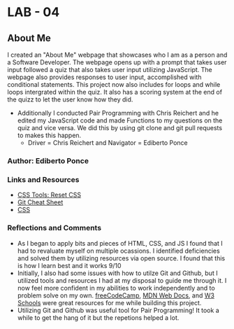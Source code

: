 # LAB - 04

## About Me

I created an "About Me" webpage that showcases who I am as a person and a Software Developer. The webpage opens up with a prompt that takes user input followed a quiz that also takes user input utilizing JavaScript. The webpage also provides responses to user input, accomplished with conditional statements.  This project now also includes for loops and while loops intergrated within the quiz. It also has a scoring system at the end of the quizz to let the user know how they did.

- Additionally I conducted Pair Programming with Chris Reichert and he edited my JavaScript code and made Functions to my questions on the quiz and vice versa. We did this by using git clone and git pull requests to makes this happen. 
  * Driver = Chris Reichert and Navigator = Ediberto Ponce

### Author: Ediberto Ponce

### Links and Resources
* [CSS Tools: Reset CSS](https://meyerweb.com/eric/tools/css/reset/)
* [Git Cheat Sheet](https://www.freecodecamp.org/news/git-cheat-sheet/)
* [CSS](https://www.w3schools.com/howto/howto_css_parallax.asp)
### Reflections and Comments
* As I began to apply bits and pieces of HTML, CSS, and JS I found that I had to revaluate myself on multiple ocassions. I identified deficiencies and solved them by utilizing resources via open source. I found that this is how I learn best and it works 9/10
* Initially, I also had some issues with how to utilze Git and Github, but I utilized tools and resources I had at my disposal to guide me through it. I now feel more confident in my abilities to work independently and to problem solve on my own. [freeCodeCamp](https://www.freecodecamp.org/), [MDN Web Docs](https://developer.mozilla.org/en-US/), and [W3 Schools](https://www.w3schools.com/html/) were great resources for me while building this project.
* Utilizing Git and Github was useful tool for Pair Programming! It took a while to get the hang of it but the repetions helped a lot.

